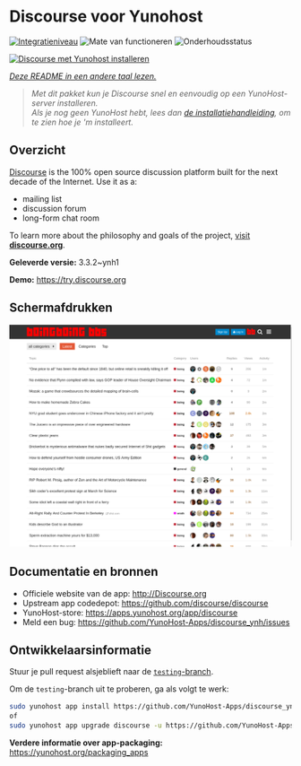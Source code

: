 <!--
NB: Deze README is automatisch gegenereerd door <https://github.com/YunoHost/apps/tree/master/tools/readme_generator>
Hij mag NIET handmatig aangepast worden.
-->

# Discourse voor Yunohost

[![Integratieniveau](https://dash.yunohost.org/integration/discourse.svg)](https://ci-apps.yunohost.org/ci/apps/discourse/) ![Mate van functioneren](https://ci-apps.yunohost.org/ci/badges/discourse.status.svg) ![Onderhoudsstatus](https://ci-apps.yunohost.org/ci/badges/discourse.maintain.svg)

[![Discourse met Yunohost installeren](https://install-app.yunohost.org/install-with-yunohost.svg)](https://install-app.yunohost.org/?app=discourse)

*[Deze README in een andere taal lezen.](./ALL_README.md)*

> *Met dit pakket kun je Discourse snel en eenvoudig op een YunoHost-server installeren.*  
> *Als je nog geen YunoHost hebt, lees dan [de installatiehandleiding](https://yunohost.org/install), om te zien hoe je 'm installeert.*

## Overzicht

[Discourse](http://www.discourse.org) is the 100% open source discussion platform built for the next decade of the Internet. Use it as a:

- mailing list
- discussion forum
- long-form chat room

To learn more about the philosophy and goals of the project, [visit **discourse.org**](http://www.discourse.org).


**Geleverde versie:** 3.3.2~ynh1

**Demo:** <https://try.discourse.org>

## Schermafdrukken

![Schermafdrukken van Discourse](./doc/screenshots/screenshot.png)

## Documentatie en bronnen

- Officiele website van de app: <http://Discourse.org>
- Upstream app codedepot: <https://github.com/discourse/discourse>
- YunoHost-store: <https://apps.yunohost.org/app/discourse>
- Meld een bug: <https://github.com/YunoHost-Apps/discourse_ynh/issues>

## Ontwikkelaarsinformatie

Stuur je pull request alsjeblieft naar de [`testing`-branch](https://github.com/YunoHost-Apps/discourse_ynh/tree/testing).

Om de `testing`-branch uit te proberen, ga als volgt te werk:

```bash
sudo yunohost app install https://github.com/YunoHost-Apps/discourse_ynh/tree/testing --debug
of
sudo yunohost app upgrade discourse -u https://github.com/YunoHost-Apps/discourse_ynh/tree/testing --debug
```

**Verdere informatie over app-packaging:** <https://yunohost.org/packaging_apps>

